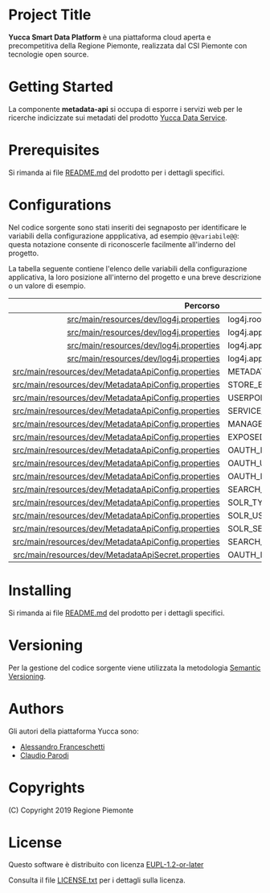 # Project Title
**Yucca Smart Data Platform** è una piattaforma cloud aperta e precompetitiva della Regione Piemonte, realizzata dal CSI Piemonte con tecnologie open source.
# Getting Started
La componente **metadata-api** si occupa di esporre i servizi web per le ricerche indicizzate sui metadati del prodotto [Yucca Data Service](https://github.com/yucca-sdp/yucca-dataservice).
# Prerequisites
Si rimanda ai file [README.md](https://github.com/yucca-sdp/yucca-dataservice/blob/master/README.md) del prodotto per i dettagli specifici.
# Configurations
Nel codice sorgente sono stati inseriti dei segnaposto per identificare le variabili della configurazione appplicativa, ad esempio `@@variabile@@`: questa notazione consente di riconoscerle facilmente all'inderno del progetto.

La tabella seguente contiene l'elenco delle variabili della configurazione applicativa, la loro posizione all'interno del progetto e una breve descrizione o un valore di esempio.

| Percorso | Variabile | Descrizione o esempio | 
| ---: | --- | --- | 
| [src/main/resources/dev/log4j.properties](src/main/resources/dev/log4j.properties#L1) | log4j.rootLogger | DEBUG, myConsoleAppender, file | 
| [src/main/resources/dev/log4j.properties](src/main/resources/dev/log4j.properties#L4) | log4j.appender.myConsoleAppender | `org.apache.log4j.ConsoleAppender` | 
| [src/main/resources/dev/log4j.properties](src/main/resources/dev/log4j.properties#L5) | log4j.appender.myConsoleAppender.layout | `org.apache.log4j.PatternLayout` | 
| [src/main/resources/dev/log4j.properties](src/main/resources/dev/log4j.properties#L6) | log4j.appender.myConsoleAppender.layout.ConversionPattern | `%d{yyyy-MM-dd HH:mm:ss} %-5p %c{1}:%L - %m%n` | 
| [src/main/resources/dev/MetadataApiConfig.properties](src/main/resources/dev/MetadataApiConfig.properties#L1) | METADATAAPI_BASE_URL | `https://api.example.com/metadataapi/api/` | 
| [src/main/resources/dev/MetadataApiConfig.properties](src/main/resources/dev/MetadataApiConfig.properties#L2) | STORE_BASE_URL | `https://userportal.example.com/store/` | 
| [src/main/resources/dev/MetadataApiConfig.properties](src/main/resources/dev/MetadataApiConfig.properties#L3) | USERPORTAL_BASE_URL | `https://userportal.example.com/userportal/` | 
| [src/main/resources/dev/MetadataApiConfig.properties](src/main/resources/dev/MetadataApiConfig.properties#L4) | SERVICE_BASE_URL | `http://service.example.com:90/wso001/services/` | 
| [src/main/resources/dev/MetadataApiConfig.properties](src/main/resources/dev/MetadataApiConfig.properties#L5) | MANAGEMENT_BASE_URL |  | 
| [src/main/resources/dev/MetadataApiConfig.properties](src/main/resources/dev/MetadataApiConfig.properties#L6) | EXPOSED_API_BASE_URL | `https://api.example.com:443/api/` | 
| [src/main/resources/dev/MetadataApiConfig.properties](src/main/resources/dev/MetadataApiConfig.properties#L8) | OAUTH_BASE_URL | `https://api.example.com/` | 
| [src/main/resources/dev/MetadataApiConfig.properties](src/main/resources/dev/MetadataApiConfig.properties#L9) | OAUTH_USERNAME | admin | 
| [src/main/resources/dev/MetadataApiConfig.properties](src/main/resources/dev/MetadataApiConfig.properties#L10) | OAUTH_ROLES_WEBSERVICE_URL | `https://sso.example.com/services/UserAdmin` | 
| [src/main/resources/dev/MetadataApiConfig.properties](src/main/resources/dev/MetadataApiConfig.properties#L12) | SEARCH_ENGINE_BASE_URL | `master1.example.com:2181,master2.example.com:2181/solr` | 
| [src/main/resources/dev/MetadataApiConfig.properties](src/main/resources/dev/MetadataApiConfig.properties#L13) | SOLR_TYPE_ACCESS | ZOOKEEPER | 
| [src/main/resources/dev/MetadataApiConfig.properties](src/main/resources/dev/MetadataApiConfig.properties#L14) | SOLR_USERNAME |  | 
| [src/main/resources/dev/MetadataApiConfig.properties](src/main/resources/dev/MetadataApiConfig.properties#L15) | SOLR_SECURITY_DOMAIN_NAME | KERBEROS-DOMAIN | 
| [src/main/resources/dev/MetadataApiConfig.properties](src/main/resources/dev/MetadataApiConfig.properties#L16) | SEARCH_ENGINE_COLLECTION | domain_metasearch | 
| [src/main/resources/dev/MetadataApiSecret.properties](src/main/resources/dev/MetadataApiSecret.properties#L1) | OAUTH_PASSWORD |  | 

# Installing
Si rimanda ai file [README.md](https://github.com/yucca-sdp/yucca-dataservice/blob/master/README.md) del prodotto per i dettagli specifici.
# Versioning
Per la gestione del codice sorgente viene utilizzata la metodologia [Semantic Versioning](https://semver.org/).
# Authors
Gli autori della piattaforma Yucca sono:
- [Alessandro Franceschetti](mailto:alessandro.franceschetti@csi.it)
- [Claudio Parodi](mailto:claudio.parodi@csi.it)
# Copyrights
(C) Copyright 2019 Regione Piemonte
# License
Questo software è distribuito con licenza [EUPL-1.2-or-later](https://joinup.ec.europa.eu/collection/eupl/eupl-text-11-12)

Consulta il file [LICENSE.txt](../LICENSE.txt) per i dettagli sulla licenza.
